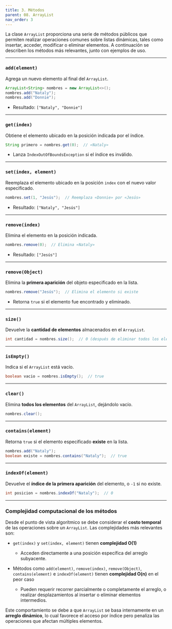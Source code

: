 ```yaml
---
title: 3. Métodos
parent: 08. ArrayList
nav_order: 3
---
```


La clase `ArrayList` proporciona una serie de métodos públicos que permiten realizar operaciones comunes sobre listas dinámicas, tales como insertar, acceder, modificar o eliminar elementos. A continuación se describen los métodos más relevantes, junto con ejemplos de uso.

---
### `add(element)`

Agrega un nuevo elemento al final del `ArrayList`.

```java
ArrayList<String> nombres = new ArrayList<>();
nombres.add("Nataly");
nombres.add("Donnie");
```

- Resultado: `["Nataly", "Donnie"]`

---
### `get(index)`

Obtiene el elemento ubicado en la posición indicada por el índice.

```java
String primero = nombres.get(0);  // «Nataly»
```

- Lanza `IndexOutOfBoundsException` si el índice es inválido.

---
### `set(index, element)`

Reemplaza el elemento ubicado en la posición `index` con el nuevo valor especificado.

```java
nombres.set(1, "Jesús");  // Reemplaza «Donnie» por «Jesús»
```

- Resultado: `["Nataly", "Jesús"]`

---
### `remove(index)`

Elimina el elemento en la posición indicada.

```java
nombres.remove(0);  // Elimina «Nataly»
```

- Resultado: `["Jesús"]`

---
### `remove(Object)`

Elimina la **primera aparición** del objeto especificado en la lista.

```java
nombres.remove("Jesús");  // Elimina el elemento si existe
```

- Retorna `true` si el elemento fue encontrado y eliminado.

---
###  `size()`

Devuelve la **cantidad de elementos** almacenados en el `ArrayList`.

```java
int cantidad = nombres.size();  // 0 (después de eliminar todos los elementos)
```

---
### `isEmpty()`

Indica si el `ArrayList` está vacío.

```java
boolean vacio = nombres.isEmpty();  // true
```

---
### `clear()`

Elimina **todos los elementos** del `ArrayList`, dejándolo vacío.

```java
nombres.clear();
```

---
### `contains(element)`

Retorna `true` si el elemento especificado **existe** en la lista.

```java
nombres.add("Nataly");
boolean existe = nombres.contains("Nataly");  // true
```

---
### `indexOf(element)`

Devuelve el **índice de la primera aparición** del elemento, o `-1` si no existe.

```java
int posicion = nombres.indexOf("Nataly");  // 0
```

---
### Complejidad computacional de los métodos

Desde el punto de vista algorítmico se debe considerar el **costo temporal** de las operaciones sobre un `ArrayList`. Las complejidades más relevantes son:

- `get(index)` y `set(index, element)` tienen **complejidad O(1)**  
	* Acceden directamente a una posición específica del arreglo subyacente.

- Métodos como `add(element)`, `remove(index)`, `remove(Object)`, `contains(element)` e `indexOf(element)` tienen **complejidad O(n)** en el peor caso  
	* Pueden requerir recorrer parcialmente o completamente el arreglo, o realizar desplazamientos al insertar o eliminar elementos intermedios.

Este comportamiento se debe a que `ArrayList` se basa internamente en un **arreglo dinámico**, lo cual favorece el acceso por índice pero penaliza las operaciones que afectan múltiples elementos.
